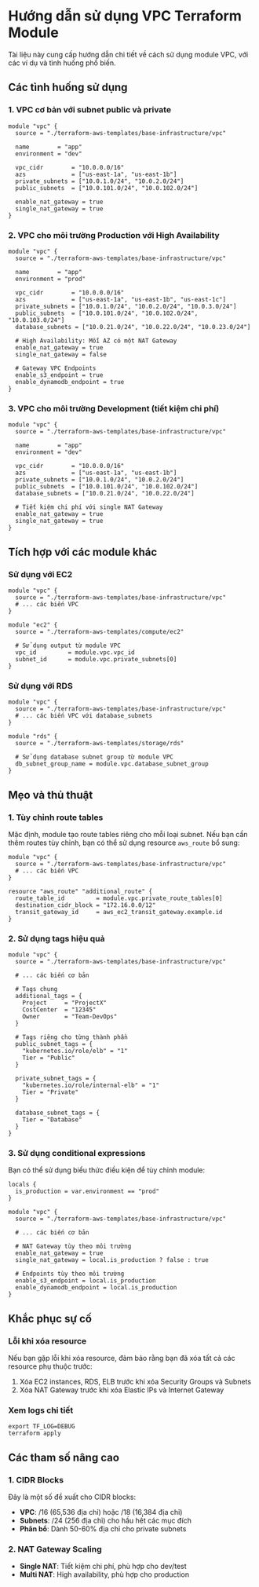 # Hướng dẫn sử dụng VPC Terraform Module

Tài liệu này cung cấp hướng dẫn chi tiết về cách sử dụng module VPC, với các ví dụ và tình huống phổ biến.

## Các tình huống sử dụng

### 1. VPC cơ bản với subnet public và private

```hcl
module "vpc" {
  source = "./terraform-aws-templates/base-infrastructure/vpc"

  name        = "app"
  environment = "dev"

  vpc_cidr        = "10.0.0.0/16"
  azs             = ["us-east-1a", "us-east-1b"]
  private_subnets = ["10.0.1.0/24", "10.0.2.0/24"]
  public_subnets  = ["10.0.101.0/24", "10.0.102.0/24"]

  enable_nat_gateway = true
  single_nat_gateway = true
}
```

### 2. VPC cho môi trường Production với High Availability

```hcl
module "vpc" {
  source = "./terraform-aws-templates/base-infrastructure/vpc"

  name        = "app"
  environment = "prod"

  vpc_cidr        = "10.0.0.0/16"
  azs             = ["us-east-1a", "us-east-1b", "us-east-1c"]
  private_subnets = ["10.0.1.0/24", "10.0.2.0/24", "10.0.3.0/24"]
  public_subnets  = ["10.0.101.0/24", "10.0.102.0/24", "10.0.103.0/24"]
  database_subnets = ["10.0.21.0/24", "10.0.22.0/24", "10.0.23.0/24"]

  # High Availability: Mỗi AZ có một NAT Gateway
  enable_nat_gateway = true
  single_nat_gateway = false

  # Gateway VPC Endpoints
  enable_s3_endpoint = true
  enable_dynamodb_endpoint = true
}
```

### 3. VPC cho môi trường Development (tiết kiệm chi phí)

```hcl
module "vpc" {
  source = "./terraform-aws-templates/base-infrastructure/vpc"

  name        = "app"
  environment = "dev"

  vpc_cidr        = "10.0.0.0/16"
  azs             = ["us-east-1a", "us-east-1b"]
  private_subnets = ["10.0.1.0/24", "10.0.2.0/24"]
  public_subnets  = ["10.0.101.0/24", "10.0.102.0/24"]
  database_subnets = ["10.0.21.0/24", "10.0.22.0/24"]

  # Tiết kiệm chi phí với single NAT Gateway
  enable_nat_gateway = true
  single_nat_gateway = true
}
```

## Tích hợp với các module khác

### Sử dụng với EC2

```hcl
module "vpc" {
  source = "./terraform-aws-templates/base-infrastructure/vpc"
  # ... các biến VPC
}

module "ec2" {
  source = "./terraform-aws-templates/compute/ec2"

  # Sử dụng output từ module VPC
  vpc_id         = module.vpc.vpc_id
  subnet_id      = module.vpc.private_subnets[0]
}
```

### Sử dụng với RDS

```hcl
module "vpc" {
  source = "./terraform-aws-templates/base-infrastructure/vpc"
  # ... các biến VPC với database_subnets
}

module "rds" {
  source = "./terraform-aws-templates/storage/rds"

  # Sử dụng database subnet group từ module VPC
  db_subnet_group_name = module.vpc.database_subnet_group
}
```

## Mẹo và thủ thuật

### 1. Tùy chỉnh route tables

Mặc định, module tạo route tables riêng cho mỗi loại subnet. Nếu bạn cần thêm routes tùy chỉnh, bạn có thể sử dụng resource `aws_route` bổ sung:

```hcl
module "vpc" {
  source = "./terraform-aws-templates/base-infrastructure/vpc"
  # ... các biến VPC
}

resource "aws_route" "additional_route" {
  route_table_id         = module.vpc.private_route_tables[0]
  destination_cidr_block = "172.16.0.0/12"
  transit_gateway_id     = aws_ec2_transit_gateway.example.id
}
```

### 2. Sử dụng tags hiệu quả

```hcl
module "vpc" {
  source = "./terraform-aws-templates/base-infrastructure/vpc"

  # ... các biến cơ bản

  # Tags chung
  additional_tags = {
    Project     = "ProjectX"
    CostCenter  = "12345"
    Owner       = "Team-DevOps"
  }

  # Tags riêng cho từng thành phần
  public_subnet_tags = {
    "kubernetes.io/role/elb" = "1"
    Tier = "Public"
  }

  private_subnet_tags = {
    "kubernetes.io/role/internal-elb" = "1"
    Tier = "Private"
  }

  database_subnet_tags = {
    Tier = "Database"
  }
}
```

### 3. Sử dụng conditional expressions

Bạn có thể sử dụng biểu thức điều kiện để tùy chỉnh module:

```hcl
locals {
  is_production = var.environment == "prod"
}

module "vpc" {
  source = "./terraform-aws-templates/base-infrastructure/vpc"

  # ... các biến cơ bản

  # NAT Gateway tùy theo môi trường
  enable_nat_gateway = true
  single_nat_gateway = local.is_production ? false : true

  # Endpoints tùy theo môi trường
  enable_s3_endpoint = local.is_production
  enable_dynamodb_endpoint = local.is_production
}
```

## Khắc phục sự cố

### Lỗi khi xóa resource

Nếu bạn gặp lỗi khi xóa resource, đảm bảo rằng bạn đã xóa tất cả các resource phụ thuộc trước:

1. Xóa EC2 instances, RDS, ELB trước khi xóa Security Groups và Subnets
2. Xóa NAT Gateway trước khi xóa Elastic IPs và Internet Gateway

### Xem logs chi tiết

```shell
export TF_LOG=DEBUG
terraform apply
```

## Các tham số nâng cao

### 1. CIDR Blocks

Đây là một số đề xuất cho CIDR blocks:

- **VPC**: /16 (65,536 địa chỉ) hoặc /18 (16,384 địa chỉ)
- **Subnets**: /24 (256 địa chỉ) cho hầu hết các mục đích
- **Phân bổ**: Dành 50-60% địa chỉ cho private subnets

### 2. NAT Gateway Scaling

- **Single NAT**: Tiết kiệm chi phí, phù hợp cho dev/test
- **Multi NAT**: High availability, phù hợp cho production
